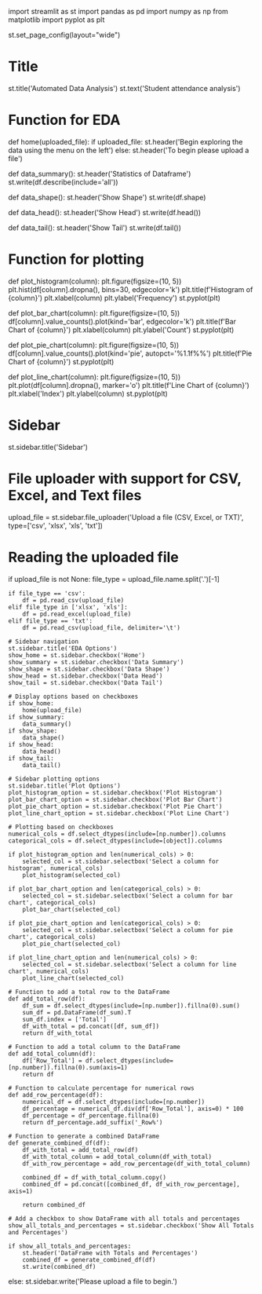 import streamlit as st
import pandas as pd
import numpy as np
from matplotlib import pyplot as plt

st.set_page_config(layout="wide")

# Title
st.title('Automated Data Analysis')
st.text('Student attendance analysis')

# Function for EDA
def home(uploaded_file):
    if uploaded_file:
        st.header('Begin exploring the data using the menu on the left')
    else:
        st.header('To begin please upload a file')

def data_summary():
    st.header('Statistics of Dataframe')
    st.write(df.describe(include='all'))

def data_shape():
    st.header('Show Shape')
    st.write(df.shape)

def data_head():
    st.header('Show Head')
    st.write(df.head())

def data_tail():
    st.header('Show Tail')
    st.write(df.tail())

# Function for plotting
def plot_histogram(column):
    plt.figure(figsize=(10, 5))
    plt.hist(df[column].dropna(), bins=30, edgecolor='k')
    plt.title(f'Histogram of {column}')
    plt.xlabel(column)
    plt.ylabel('Frequency')
    st.pyplot(plt)

def plot_bar_chart(column):
    plt.figure(figsize=(10, 5))
    df[column].value_counts().plot(kind='bar', edgecolor='k')
    plt.title(f'Bar Chart of {column}')
    plt.xlabel(column)
    plt.ylabel('Count')
    st.pyplot(plt)

def plot_pie_chart(column):
    plt.figure(figsize=(10, 5))
    df[column].value_counts().plot(kind='pie', autopct='%1.1f%%')
    plt.title(f'Pie Chart of {column}')
    st.pyplot(plt)

def plot_line_chart(column):
    plt.figure(figsize=(10, 5))
    plt.plot(df[column].dropna(), marker='o')
    plt.title(f'Line Chart of {column}')
    plt.xlabel('Index')
    plt.ylabel(column)
    st.pyplot(plt)

# Sidebar
st.sidebar.title('Sidebar')

# File uploader with support for CSV, Excel, and Text files
upload_file = st.sidebar.file_uploader('Upload a file (CSV, Excel, or TXT)', type=['csv', 'xlsx', 'xls', 'txt'])

# Reading the uploaded file
if upload_file is not None:
    file_type = upload_file.name.split('.')[-1]
    
    if file_type == 'csv':
        df = pd.read_csv(upload_file)
    elif file_type in ['xlsx', 'xls']:
        df = pd.read_excel(upload_file)
    elif file_type == 'txt':
        df = pd.read_csv(upload_file, delimiter='\t')

    # Sidebar navigation
    st.sidebar.title('EDA Options')
    show_home = st.sidebar.checkbox('Home')
    show_summary = st.sidebar.checkbox('Data Summary')
    show_shape = st.sidebar.checkbox('Data Shape')
    show_head = st.sidebar.checkbox('Data Head')
    show_tail = st.sidebar.checkbox('Data Tail')

    # Display options based on checkboxes
    if show_home:
        home(upload_file)
    if show_summary:
        data_summary()
    if show_shape:
        data_shape()
    if show_head:
        data_head()
    if show_tail:
        data_tail()

    # Sidebar plotting options
    st.sidebar.title('Plot Options')
    plot_histogram_option = st.sidebar.checkbox('Plot Histogram')
    plot_bar_chart_option = st.sidebar.checkbox('Plot Bar Chart')
    plot_pie_chart_option = st.sidebar.checkbox('Plot Pie Chart')
    plot_line_chart_option = st.sidebar.checkbox('Plot Line Chart')

    # Plotting based on checkboxes
    numerical_cols = df.select_dtypes(include=[np.number]).columns
    categorical_cols = df.select_dtypes(include=[object]).columns

    if plot_histogram_option and len(numerical_cols) > 0:
        selected_col = st.sidebar.selectbox('Select a column for histogram', numerical_cols)
        plot_histogram(selected_col)
    
    if plot_bar_chart_option and len(categorical_cols) > 0:
        selected_col = st.sidebar.selectbox('Select a column for bar chart', categorical_cols)
        plot_bar_chart(selected_col)

    if plot_pie_chart_option and len(categorical_cols) > 0:
        selected_col = st.sidebar.selectbox('Select a column for pie chart', categorical_cols)
        plot_pie_chart(selected_col)
    
    if plot_line_chart_option and len(numerical_cols) > 0:
        selected_col = st.sidebar.selectbox('Select a column for line chart', numerical_cols)
        plot_line_chart(selected_col)

    # Function to add a total row to the DataFrame
    def add_total_row(df):
        df_sum = df.select_dtypes(include=[np.number]).fillna(0).sum()
        sum_df = pd.DataFrame(df_sum).T
        sum_df.index = ['Total']  
        df_with_total = pd.concat([df, sum_df])
        return df_with_total

    # Function to add a total column to the DataFrame
    def add_total_column(df):
        df['Row_Total'] = df.select_dtypes(include=[np.number]).fillna(0).sum(axis=1)
        return df

    # Function to calculate percentage for numerical rows
    def add_row_percentage(df):
        numerical_df = df.select_dtypes(include=[np.number])
        df_percentage = numerical_df.div(df['Row_Total'], axis=0) * 100
        df_percentage = df_percentage.fillna(0)
        return df_percentage.add_suffix('_Row%')

    # Function to generate a combined DataFrame
    def generate_combined_df(df):
        df_with_total = add_total_row(df)
        df_with_total_column = add_total_column(df_with_total)
        df_with_row_percentage = add_row_percentage(df_with_total_column)

        combined_df = df_with_total_column.copy()
        combined_df = pd.concat([combined_df, df_with_row_percentage], axis=1)
        
        return combined_df

    # Add a checkbox to show DataFrame with all totals and percentages
    show_all_totals_and_percentages = st.sidebar.checkbox('Show All Totals and Percentages')

    if show_all_totals_and_percentages:
        st.header('DataFrame with Totals and Percentages')
        combined_df = generate_combined_df(df)
        st.write(combined_df)

else:
    st.sidebar.write('Please upload a file to begin.')
